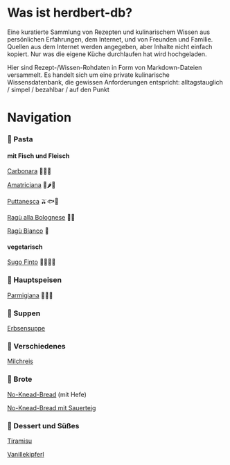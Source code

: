 # Was ist herdbert-db?

Eine kuratierte Sammlung von Rezepten und kulinarischem Wissen aus persönlichen Erfahrungen, dem Internet, und von Freunden und Familie. Quellen aus dem Internet werden angegeben, aber Inhalte nicht einfach kopiert. Nur was die eigene Küche durchlaufen hat wird hochgeladen.

Hier sind Rezept-/Wissen-Rohdaten in Form von Markdown-Dateien versammelt. Es handelt sich um eine private kulinarische Wissensdatenbank, die gewissen Anforderungen entspricht: alltagstauglich / simpel / bezahlbar / auf den Punkt

# Navigation

### 🍝 Pasta

#### mit Fisch und Fleisch

[Carbonara](Rezepte/Carbonara.md) 🥓🥚🧀

[Amatriciana](Rezepte/Amatriciana.md) 🥓🌶🍅

[Puttanesca](Rezepte/Puttanesca.md) 🫒🐟🍅

[Ragù alla Bolognese](Rezepte/Ragu-Bolognese.md) 🍖🍅

[Ragù Bianco](Rezepte/Ragu-Bianco.md) 🍖

#### vegetarisch

[Sugo Finto](Rezepte/Sugo-Finto.md) 🧅🥬🥕🍅

### 🍲 Hauptspeisen

[Parmigiana](Rezepte/Parmigiana.md) 🍆🍅🧀

### 🥣 Suppen

[Erbsensuppe](Rezepte/Erbsensuppe.md)

### 🥄 Verschiedenes 

[Milchreis](Rezepte/Milchreis.md)

### 🍞 Brote

[No-Knead-Bread](Rezepte/No-Knead-Bread.md) (mit Hefe)

[No-Knead-Bread mit Sauerteig](Rezepte/No-Knead-Bread-Sauerteig.md)

### 🧁 Dessert und Süßes

[Tiramisu](Rezepte/Tiramisu.md)

[Vanillekipferl](Rezepte/Vanillekipferl.md) 

